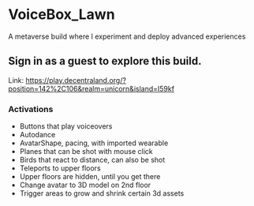 # VoiceBox_Lawn
A metaverse build where I experiment and deploy advanced experiences

## Sign in as a guest to explore this build.
Link: https://play.decentraland.org/?position=142%2C106&realm=unicorn&island=I59kf

### Activations
* Buttons that play voiceovers
* Autodance 
* AvatarShape, pacing, with imported wearable
* Planes that can be shot with mouse click
* Birds that react to distance, can also be shot
* Teleports to upper floors
* Upper floors are hidden, until you get there
* Change avatar to 3D model on 2nd floor
* Trigger areas to grow and shrink certain 3d assets

